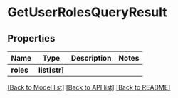 # GetUserRolesQueryResult


## Properties
Name | Type | Description | Notes
------------ | ------------- | ------------- | -------------
**roles** | **list[str]** |  | 

[[Back to Model list]](../README.md#documentation-for-models) [[Back to API list]](../README.md#documentation-for-api-endpoints) [[Back to README]](../README.md)


